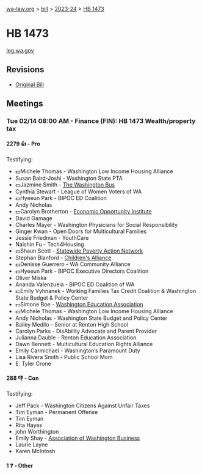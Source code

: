 [wa-law.org](/) > [bill](/bill/) > [2023-24](/bill/2023-24/) > [HB 1473](/bill/2023-24/hb/1473/)

# HB 1473
[leg.wa.gov](https://app.leg.wa.gov/billsummary?BillNumber=1473&Year=2023&Initiative=false)

## Revisions
* [Original Bill](1/)

## Meetings
### Tue 02/14 08:00 AM - Finance (FIN): HB 1473 Wealth/property tax
#### 2279 👍 - Pro
Testifying:
* 💵Michele Thomas - Washington Low Income Housing Alliance
* Susan Baird-Joshi - Washington State PTA
* 💵Jazmine Smith - [The Washington Bus](/org/the_washington_bus/)
* Cynthia Stewart - League of Women Voters of WA
* 💵Hyeeun Park - BIPOC ED Coalition
* Andy Nicholas
* 💵Carolyn Brotherton - [Economic Opportunity Institute](/org/economic_opportunity_institute/)
* David Gamage
* Charles Mayer - Washington Physicians for Social Responsibility
* Ginger Kwan - Open Doors for Multicultural Families
* Jessie Friedman - YouthCare
* Naishin Fu - Tech4Housing
* 💵Shaun Scott - [Statewide Poverty Action Network](/org/statewide_poverty_action_network/)
* Stephan Blanford - [Children's Alliance](/org/children's_alliance/)
* 💵Denisse Guerrero - WA Community Alliance
* 💵Hyeeun Park - BIPOC Executive Directors Coalition
* Oliver Miska
* Ananda Valenzuela - BIPOC ED Coalition of WA
* 💵Emily Vyhnanek - Working Families Tax Credit Coalition & Washington State Budget & Policy Center
* 💵Simone Boe - [Washington Education Association](/org/washington_education_association/)
* 💵Michele Thomas - Washington Low Income Housing Alliance
* Andy Nicholas - Washington State Budget and Policy Center
* Bailey Medilo - Senior at Renton High School
* Carolyn Parks - DisAbility Advocate and Parent Provider
* Julianna Dauble - Renton Education Association
* Dawn Bennett - Multicultural Education Rights Alliance
* Emily Carmichael - Washington’s Paramount Duty
* Lisa Rivera Smith - Public School Mom
* E. Tyler Crone

#### 288 👎 - Con
Testifying:
* Jeff Pack - Washington Citizens Against Unfair Taxes
* Tim Eyman - Permanent Offense
* Tim Eyman
* Rita Hayes
* john Worthington
* Emily Shay - [Association of Washington Business](/org/association_of_washington_business/)
* Laurie Layne
* Karen McIntosh

#### 1 ❓ - Other
